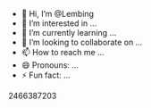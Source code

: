 - 👋 Hi, I’m @Lembing
- 👀 I’m interested in ...
- 🌱 I’m currently learning ...
- 💞️ I’m looking to collaborate on ...
- 📫 How to reach me ...
- 😄 Pronouns: ...
- ⚡ Fun fact: ...

<!---
Lembing/Lembing is a ✨ special ✨ repository because its `README.md` (this file) appears on your GitHub profile.
You can click the Preview link to take a look at your changes.
--->
2466387203
